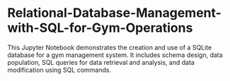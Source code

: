 # Relational-Database-Management-with-SQL-for-Gym-Operations
This Jupyter Notebook demonstrates the creation and use of a SQLite database for a gym management system. It includes schema design, data population, SQL queries for data retrieval and analysis, and data modification using SQL commands.
